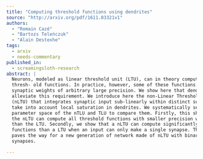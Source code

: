 ```yaml
---
title: "Computing threshold functions using dendrites"
source: "http://arxiv.org/pdf/1611.03321v1"
authors:
  - "Romain Cazé"
  - "Bartozs Teleńczuk"
  - "Alain Destexhe"
tags:
  - arxiv
  - needs-commentary
published_in:
  - screamingsloth-research
abstract: |
  Neurons, modeled as linear threshold unit (LTU), can in theory compute all
  thresh- old functions. In practice, however, some of these functions require
  synaptic weights of arbitrary large precision. We show here that dendrites can
  alleviate this requirement. We introduce here the non-Linear Threshold Unit
  (nLTU) that integrates synaptic input sub-linearly within distinct subunits to
  take into account local saturation in dendrites. We systematically search
  parameter space of the nTLU and TLU to compare them. Firstly, this shows that
  the nLTU can compute all threshold functions with smaller precision weights
  than the LTU. Secondly, we show that a nLTU can compute significantly more
  functions than a LTU when an input can only make a single synapse. This work
  paves the way for a new generation of network made of nLTU with binary
  synapses.
  
---
```

